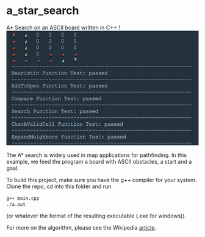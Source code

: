 # a_star_search
A* Search on an ASCII board written in C++
!<img src="example.PNG" alt="example" height="300"/>

The A* search is widely used in map applications for pathfinding. In this example, we feed the program a board with ASCII obstacles, a start and a goal.  

To build this project, make sure you have the g++ compiler for your system. Clone the repo, cd into this folder and run 

```
g++ main.cpp
./a.out
```
(or whatever the format of the resulting executable (.exe for windows)).

For more on the algorithm, please see the Wikipedia [article](https://en.wikipedia.org/wiki/A*_search_algorithm).

